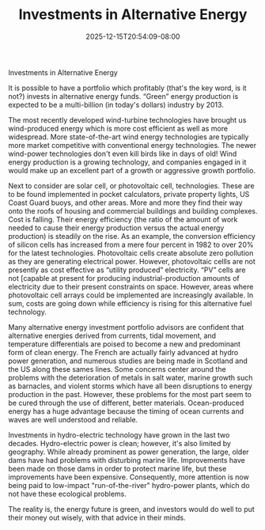 ﻿---
title: "Investments in Alternative Energy"
date: 2025-12-15T20:54:09-08:00
description: "alternative energy Tips for Web Success"
featured_image: "/images/alternative energy.jpg"
tags: ["alternative energy"]
---

Investments in Alternative Energy

It is possible to have a portfolio which profitably (that's the key word, is it not?) invests in alternative energy funds. “Green” energy production is expected to be a multi-billion (in today's dollars) industry by 2013. 

The most recently developed wind-turbine technologies have brought us wind-produced energy which is more cost efficient as well as more widespread. More state-of-the-art wind energy technologies are typically more market competitive with conventional energy technologies. The newer wind-power technologies don't even kill birds like in days of old! Wind energy production is a growing technology, and companies engaged in it would make up an excellent part of a growth or aggressive growth portfolio.

Next to consider are solar cell, or photovoltaic cell, technologies. These are to be found implemented in pocket calculators, private property lights, US Coast Guard buoys, and other areas. More and more they find their way onto the roofs of housing and commercial buildings and building complexes. Cost is falling. Their energy efficiency (the ratio of the amount of work needed to cause their energy production versus the actual energy production) is steadily on the rise. As an example, the conversion efficiency of silicon cells has increased from a mere four percent in 1982 to over 20% for the latest technologies. Photovoltaic cells create absolute zero pollution as they are generating electrical power. However, photovoltaic cellls are not presently as cost effective as “utility produced” electricity. “PV” cells are not [capable at present for producing industrial-production amounts of electricity due to their present constraints on space. However, areas where photovoltaic cell arrays could be implemented are increasingly available. In sum, costs are going down while efficiency is rising for this alternative fuel technology.

Many alternative energy investment portfolio advisors are confident that alternative energies derived from currents, tidal movement, and temperature differentials are poised to become a new and predominant form of clean energy. The French are actually fairly advanced at hydro power generation, and numerous studies are being made in Scotland and the US along these sames lines. Some concerns  center around the problems with the deterioration of metals in salt water, marine growth such as barnacles, and violent storms which have all been disruptions to energy production in the past. However, these problems for the most part seem to be cured through the use of different, better materials. Ocean-produced energy has a huge advantage because the timing of ocean currents and waves are well understood and reliable.

Investments in hydro-electric technology have grown in the last two decades. Hydro-electric power is clean; however, it's also limited by geography. While already prominent as power generation, the large, older dams have had problems with disturbing marine life. Improvements have been made on those dams in order to protect marine life, but these improvements have been expensive. Consequently, more attention is now being paid to low-impact "run-of-the-river" hydro-power plants, which do not have these ecological problems. 

The reality is, the energy future is green, and investors would do well to put their money out wisely, with that advice in their minds.

